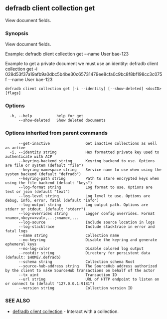 ## defradb client collection get

View document fields.

### Synopsis

View document fields.

Example:
  defradb client collection get --name User bae-123

Example to get a private document we must use an identity:
  defradb client collection get -i 028d53f37a19afb9a0dbc5b4be30c65731479ee8cfa0c9bc8f8bf198cc3c075f --name User bae-123
		

```
defradb client collection get [-i --identity] [--show-deleted] <docID>  [flags]
```

### Options

```
  -h, --help           help for get
      --show-deleted   Show deleted documents
```

### Options inherited from parent commands

```
      --get-inactive                Get inactive collections as well as active
  -i, --identity string             Hex formatted private key used to authenticate with ACP
      --keyring-backend string      Keyring backend to use. Options are file or system (default "file")
      --keyring-namespace string    Service name to use when using the system backend (default "defradb")
      --keyring-path string         Path to store encrypted keys when using the file backend (default "keys")
      --log-format string           Log format to use. Options are text or json (default "text")
      --log-level string            Log level to use. Options are debug, info, error, fatal (default "info")
      --log-output string           Log output path. Options are stderr or stdout. (default "stderr")
      --log-overrides string        Logger config overrides. Format <name>,<key>=<val>,...;<name>,...
      --log-source                  Include source location in logs
      --log-stacktrace              Include stacktrace in error and fatal logs
      --name string                 Collection name
      --no-keyring                  Disable the keyring and generate ephemeral keys
      --no-log-color                Disable colored log output
      --rootdir string              Directory for persistent data (default: $HOME/.defradb)
      --schema string               Collection schema Root
      --source-hub-address string   The SourceHub address authorized by the client to make SourceHub transactions on behalf of the actor
      --tx uint                     Transaction ID
      --url string                  URL of HTTP endpoint to listen on or connect to (default "127.0.0.1:9181")
      --version string              Collection version ID
```

### SEE ALSO

* [defradb client collection](defradb_client_collection.md)	 - Interact with a collection.

